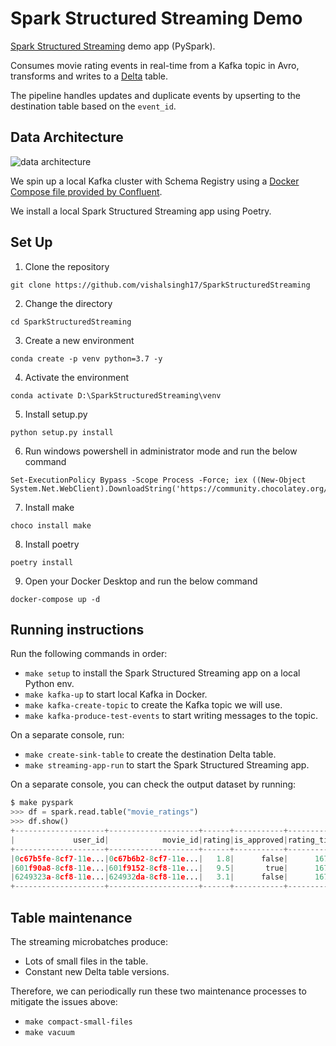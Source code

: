 # Spark Structured Streaming Demo
[Spark Structured Streaming](https://spark.apache.org/docs/latest/structured-streaming-programming-guide.html) demo app (PySpark).

Consumes movie rating events in real-time from a Kafka topic in Avro, transforms and writes to a [Delta](https://delta.io/) table.

The pipeline handles updates and duplicate events by upserting to the destination table based on the `event_id`.

## Data Architecture
![data architecture](https://user-images.githubusercontent.com/38698125/209481709-08c7a921-553a-4cd5-9327-055bcb23b1d5.png)

We spin up a local Kafka cluster with Schema Registry using a [Docker Compose file provided by Confluent](https://developer.confluent.io/tutorials/kafka-console-consumer-producer-avro/kafka.html#get-confluent-platform).

We install a local Spark Structured Streaming app using Poetry.

## Set Up
1. Clone the repository
```
git clone https://github.com/vishalsingh17/SparkStructuredStreaming
```

2. Change the directory
```
cd SparkStructuredStreaming
```

3. Create a new environment
```
conda create -p venv python=3.7 -y
```

4. Activate the environment
```
conda activate D:\SparkStructuredStreaming\venv
```

5. Install setup.py
```
python setup.py install
```

6. Run windows powershell in administrator mode and run the below command
```
Set-ExecutionPolicy Bypass -Scope Process -Force; iex ((New-Object System.Net.WebClient).DownloadString('https://community.chocolatey.org/install.ps1'))
```

7. Install make
```
choco install make
```

8. Install poetry
```
poetry install
```

9. Open your Docker Desktop and run the below command
```
docker-compose up -d
```

## Running instructions
Run the following commands in order:
* `make setup` to install the Spark Structured Streaming app on a local Python env.
* `make kafka-up` to start local Kafka in Docker.
* `make kafka-create-topic` to create the Kafka topic we will use.
* `make kafka-produce-test-events` to start writing messages to the topic.

On a separate console, run:
* `make create-sink-table` to create the destination Delta table.
* `make streaming-app-run` to start the Spark Structured Streaming app.

On a separate console, you can check the output dataset by running:
```python
$ make pyspark
>>> df = spark.read.table("movie_ratings")
>>> df.show()                                                                   
+--------------------+--------------------+------+-----------+----------------+-----------+
|             user_id|            movie_id|rating|is_approved|rating_timestamp|rating_date|
+--------------------+--------------------+------+-----------+----------------+-----------+
|0c67b5fe-8cf7-11e...|0c67b6b2-8cf7-11e...|   1.8|      false|      1672933621| 2023-01-05|
|601f90a8-8cf8-11e...|601f9152-8cf8-11e...|   9.5|       true|      1672934191| 2023-01-05|
|6249323a-8cf8-11e...|624932da-8cf8-11e...|   3.1|      false|      1672934194| 2023-01-05|
+--------------------+--------------------+------+-----------+----------------+-----------+
```

## Table maintenance
The streaming microbatches produce:
- Lots of small files in the table.
- Constant new Delta table versions.

Therefore, we can periodically run these two maintenance processes to mitigate the issues above:
- `make compact-small-files`
- `make vacuum`
